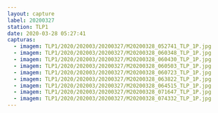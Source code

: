 ```yaml
---
layout: capture
label: 20200327
station: TLP1
date: 2020-03-28 05:27:41
capturas:
  - imagem: TLP1/2020/202003/20200327/M20200328_052741_TLP_1P.jpg
  - imagem: TLP1/2020/202003/20200327/M20200328_060348_TLP_1P.jpg
  - imagem: TLP1/2020/202003/20200327/M20200328_060430_TLP_1P.jpg
  - imagem: TLP1/2020/202003/20200327/M20200328_060503_TLP_1P.jpg
  - imagem: TLP1/2020/202003/20200327/M20200328_060723_TLP_1P.jpg
  - imagem: TLP1/2020/202003/20200327/M20200328_063822_TLP_1P.jpg
  - imagem: TLP1/2020/202003/20200327/M20200328_064515_TLP_1P.jpg
  - imagem: TLP1/2020/202003/20200327/M20200328_071647_TLP_1P.jpg
  - imagem: TLP1/2020/202003/20200327/M20200328_074332_TLP_1P.jpg
---
```


